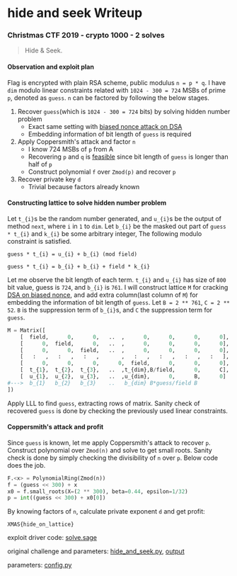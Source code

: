 # hide and seek Writeup

### Christmas CTF 2019 - crypto 1000 - 2 solves

> Hide & Seek.

#### Observation and exploit plan

Flag is encrypted with plain RSA scheme, public modulus `n = p * q`. I have `dim` modulo linear constraints related with `1024 - 300 = 724` MSBs of prime `p`, denoted as `guess`. `n` can be factored by following the below stages.

1. Recover `guess`(which is `1024 - 300 = 724` bits) by solving hidden number problem
	- Exact same setting with [biased nonce attack on DSA](https://eprint.iacr.org/2019/023.pdf)
	- Embedding information of bit length of `guess` is required
2. Apply Coppersmith's attack and factor `n`
	- I know 724 MSBs of `p` from A
	- Recovering `p` and `q` is [feasible](https://www.iacr.org/archive/crypto2003/27290027/27290027.pdf) since bit length of `guess` is longer than half of `p`
	- Construct polynomial `f` over `Zmod(p)` and recover `p`
3. Recover private key `d`
	- Trivial because factors already known

#### Constructing lattice to solve hidden number problem

Let `t_{i}`s be the random number generated, and `u_{i}`s be the output of method `next`, where `i` in `1` to `dim`. Let `b_{i}` be the masked out part of `guess * t_{i}` and `k_{i}` be some arbitrary integer, The following modulo constraint is satisfied.

`guess * t_{i} = u_{i} + b_{i} (mod field)`

`guess * t_{i} = b_{i} + b_{i} + field * k_{i}`

Let me observe the bit length of each term. `t_{i}` and `u_{i}` has size of `800` bit value, guess is `724`, and `b_{i}` is `761`. I will construct lattice `M` for cracking [DSA on biased nonce](https://eprint.iacr.org/2019/023.pdf), and add extra column(last column of `M`) for embedding the information of bit length of `guess`. Let `B = 2 ** 761`, `C = 2 ** 52`. `B` is the suppression term of `b_{i}`s, and `C` the suppression term for `guess`.

```python
M = Matrix([
    [  field,      0,      0,   ..  ,      0,      0,      0,      0], # k_{1}
    [      0,  field,      0,   ..  ,      0,      0,      0,      0], # k_{2}
    [      0,      0,  field,   ..  ,      0,      0,      0,      0], # k_{3}
    [   :   ,   :   ,   :   ,       ,   :   ,   :   ,   :   ,   :   ], #  :
    [      0,      0,      0,      0,  field,      0,      0,      0], # k_{dim}
    [  t_{1},  t_{2},  t_{3},   ..  ,t_{dim},B/field,      0,      C], # guess
    [  u_{1},  u_{2},  u_{3},   ..  ,u_{dim},      0,      B,      0]  # 1
#--->  b_{1}   b_{2}   b_{3}    ..   b_{dim} B*guess/field B
])
```

Apply LLL to find `guess`, extracting rows of matrix. Sanity check of recovered `guess` is done by checking the previously used linear constraints.

#### Coppersmith's attack and profit

Since `guess` is known, let me apply Coppersmith's attack to recover `p`. Construct polynomial over `Zmod(n)` and solve to get small roots. Sanity check is done by simply checking the divisibility of `n` over `p`. Below code does the job.

```python
F.<x> = PolynomialRing(Zmod(n))
f = (guess << 300) + x
x0 = f.small_roots(X=(2 ** 300), beta=0.44, epsilon=1/32)
p = int((guess << 300) + x0[0])
```

By knowing factors of `n`, calculate private exponent `d` and get profit:

```
XMAS{hide_on_lattice}
```

exploit driver code: [solve.sage](solve.sage)

original challenge and parameters: [hide_and_seek.py](hide_and_seek.py), [output](output)

parameters: [config.py](config.py)


